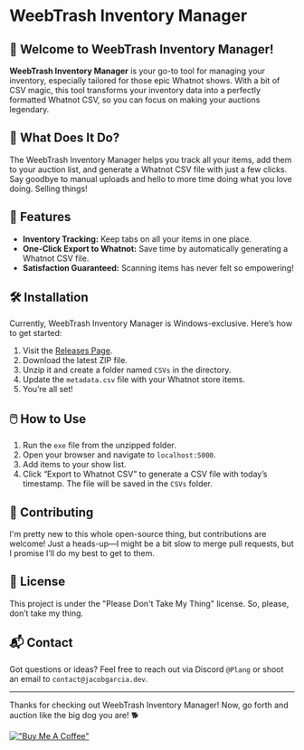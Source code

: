 # WeebTrash Inventory Manager

## 🎉 Welcome to WeebTrash Inventory Manager!

**WeebTrash Inventory Manager** is your go-to tool for managing your inventory, especially tailored for those epic Whatnot shows. With a bit of CSV magic, this tool transforms your inventory data into a perfectly formatted Whatnot CSV, so you can focus on making your auctions legendary.

## 🚀 What Does It Do?

The WeebTrash Inventory Manager helps you track all your items, add them to your auction list, and generate a Whatnot CSV file with just a few clicks. Say goodbye to manual uploads and hello to more time doing what you love doing. Selling things!

## 🌟 Features

- **Inventory Tracking:** Keep tabs on all your items in one place.
- **One-Click Export to Whatnot:** Save time by automatically generating a Whatnot CSV file.
- **Satisfaction Guaranteed:** Scanning items has never felt so empowering!

## 🛠️ Installation

Currently, WeebTrash Inventory Manager is Windows-exclusive. Here’s how to get started:

1. Visit the [Releases Page](https://github.com/Plangfromwow/WeebTrashInventoryManager/releases).
2. Download the latest ZIP file.
3. Unzip it and create a folder named `CSVs` in the directory.
4. Update the `metadata.csv` file with your Whatnot store items.
5. You’re all set!

## 🖱️ How to Use

1. Run the `exe` file from the unzipped folder.
2. Open your browser and navigate to `localhost:5000`.
3. Add items to your show list.
4. Click “Export to Whatnot CSV” to generate a CSV file with today’s timestamp. The file will be saved in the `CSVs` folder.

## 🤝 Contributing

I'm pretty new to this whole open-source thing, but contributions are welcome! Just a heads-up—I might be a bit slow to merge pull requests, but I promise I’ll do my best to get to them.

## 📜 License

This project is under the "Please Don't Take My Thing" license. So, please, don’t take my thing.

## 📬 Contact

Got questions or ideas? Feel free to reach out via Discord `@Plang` or shoot an email to `contact@jacobgarcia.dev`.

---

Thanks for checking out WeebTrash Inventory Manager! Now, go forth and auction like the big dog you are! 🐕

[!["Buy Me A Coffee"](https://www.buymeacoffee.com/assets/img/custom_images/orange_img.png)](https://www.buymeacoffee.com/plang)

